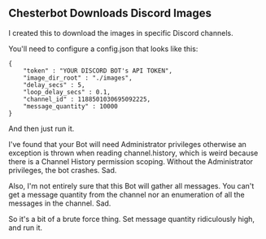 ## Chesterbot Downloads Discord Images

I created this to download the images in specific Discord channels.

You'll need to configure a config.json that looks like this:

```
{
    "token" : "YOUR DISCORD BOT's API TOKEN",
    "image_dir_root" : "./images",
    "delay_secs" : 5,
    "loop_delay_secs" : 0.1,
    "channel_id" : 1188501030695092225,
    "message_quantity" : 10000
}
```

And then just run it.

I've found that your Bot will need Administrator privileges otherwise an exception is thrown when reading channel.history, which is weird because there is a Channel History permission scoping. Without the Administrator privileges, the bot crashes. Sad.

Also, I'm not entirely sure that this Bot will gather all messages. You can't get a message quantity from the channel nor an enumeration of all the messages in the channel. Sad.

So it's a bit of a brute force thing. Set message quantity ridiculously high, and run it.